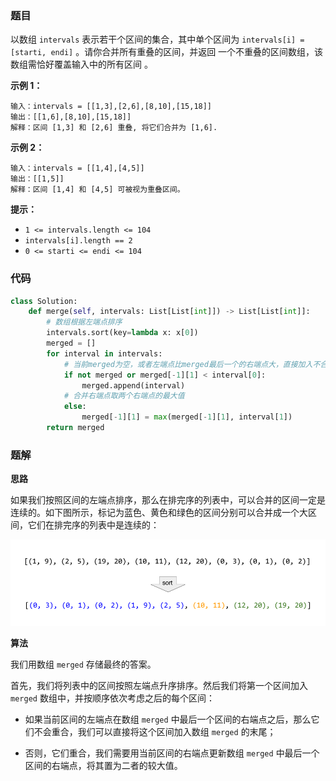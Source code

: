 ### 题目

以数组 `intervals` 表示若干个区间的集合，其中单个区间为 `intervals[i] = [starti, endi]` 。请你合并所有重叠的区间，并返回 一个不重叠的区间数组，该数组需恰好覆盖输入中的所有区间 。

**示例 1：**

```
输入：intervals = [[1,3],[2,6],[8,10],[15,18]]
输出：[[1,6],[8,10],[15,18]]
解释：区间 [1,3] 和 [2,6] 重叠, 将它们合并为 [1,6].
```

**示例 2：**

```
输入：intervals = [[1,4],[4,5]]
输出：[[1,5]]
解释：区间 [1,4] 和 [4,5] 可被视为重叠区间。
``` 

**提示：**

- `1 <= intervals.length <= 104`
- `intervals[i].length == 2`
- `0 <= starti <= endi <= 104`

### 代码

```python
class Solution:
    def merge(self, intervals: List[List[int]]) -> List[List[int]]:
        # 数组根据左端点排序
        intervals.sort(key=lambda x: x[0])
        merged = []
        for interval in intervals:
            # 当前merged为空，或者左端点比merged最后一个的右端点大，直接加入不合并
            if not merged or merged[-1][1] < interval[0]:
                merged.append(interval)
            # 合并右端点取两个右端点的最大值
            else:
                merged[-1][1] = max(merged[-1][1], interval[1])
        return merged
```

### 题解

**思路**

如果我们按照区间的左端点排序，那么在排完序的列表中，可以合并的区间一定是连续的。如下图所示，标记为蓝色、黄色和绿色的区间分别可以合并成一个大区间，它们在排完序的列表中是连续的：

![img](./images/56-1.png)

**算法**

我们用数组 `merged` 存储最终的答案。

首先，我们将列表中的区间按照左端点升序排序。然后我们将第一个区间加入 `merged` 数组中，并按顺序依次考虑之后的每个区间：

- 如果当前区间的左端点在数组 `merged` 中最后一个区间的右端点之后，那么它们不会重合，我们可以直接将这个区间加入数组 `merged` 的末尾；

- 否则，它们重合，我们需要用当前区间的右端点更新数组 `merged` 中最后一个区间的右端点，将其置为二者的较大值。
